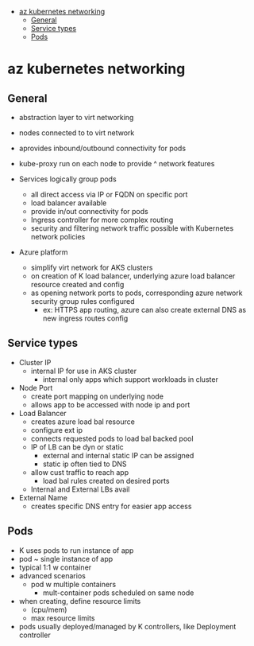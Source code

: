 - [az kubernetes networking](#az-kubernetes-networking)
  - [General](#general)
  - [Service types](#service-types)
  - [Pods](#pods)
# az kubernetes networking

## General 
* abstraction layer to virt networking
* nodes connected to to virt network
* aprovides inbound/outbound connectivity for pods
* kube-proxy run on each node to provide ^ network features

* Services logically group pods
  * all direct access via IP or FQDN on specific port
  * load balancer available
  * provide in/out connectivity for pods
  * Ingress controller for more complex routing
  * security and filtering network traffic possible with Kubernetes network policies

* Azure platform
  * simplify virt network for AKS clusters
  * on creation of K load balancer, underlying azure load balancer resource created and config
  * as opening network ports to pods, corresponding azure network security group rules configured
    * ex: HTTPS app routing, azure can also create external DNS as new ingress routes config

## Service types
* Cluster IP
  * internal IP for use in AKS cluster
    * internal only apps which support workloads in cluster
* Node Port
  * create port mapping on underlying node
  * allows app to be accessed with node ip and port
* Load Balancer
  * creates azure load bal resource
  * configure ext ip
  * connects requested pods to load bal backed pool
  * IP of LB can be dyn or static
    * external and internal static IP can be assigned
    * static ip often tied to DNS
  * allow cust traffic to reach app
    * load bal rules created on desired ports  
  * Internal and External LBs avail
* External Name
  * creates specific DNS entry for easier app access



## Pods
* K uses pods to run instance of app
* pod ~ single instance of app
* typical 1:1 w container
* advanced scenarios
  * pod w multiple containers
    * mult-container pods scheduled on same   node
* when creating, define resource limits 
  * (cpu/mem)
  * max resource limits
* pods usually deployed/managed by K controllers, like Deployment controller